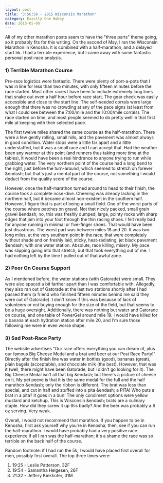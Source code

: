 ```yaml
---
layout: post
title: "3:56:58 - 2015 Wisconsin Marathon"
category: Exactly One Hobby
date: 2015-05-06
---
```


All of my other marathon posts seem to have the "three parts" theme going, so it probably fits for this writing. On the second of May,
I ran the Wisconsin Marathon in Kenosha. It is combined with a half-marathon, and a delayed start 5k. I had a terrible experience, but I came away with some fantastic personal post-race analysis.


### 1) Terrible Marathon Course

Pre-race logistics were fantastic. There were plenty of port-a-pots that I was in line for less than two minutes, with only fifteen minutes before the race started. Most other races I have been to include extremely long lines that snake out even a half hour before race start. The gear check was easily accessible and close to the start line. The self-seeded corrals were large enough that there was no crowding at any of the pace signs (at least from what I could see between the 7:00/mile and the 10:00/mile corrals). The race started on time, and most people seemed to do pretty well in that first mile at keeping with their selected pace.

The first twelve miles shared the same course as the half-marathon. There were a few gently rolling, small hills, and the pavement was almost always in good condition. Water stops were a little far apart and a little understaffed, but it was a small race and I can accept that. Had the weather been any warmer at this point (and runners thus taking more time at the tables), it would have been a real hindrance to anyone trying to run while grabbing water. The very northern point of the course had a long bend to the right, just before the turn-around, which seemed to stretch on forever &endash; but that's just a mental part of the course, not something I would deduct from the quality score of the course.

However, once the half-marathon turned around to head to their finish, the course took a complete nose-dive. Cheering was already lacking in the northern half, but it became almost non-existent in the southern half. However, I figure that is part of being a small field. One of the worst parts of the course where patches on gravel. Not that nicely packed, small grain gravel &endash; no, this was freshly dumped, large, pointy rocks with sharp edges that jam into your foot through the thin racing shoes. I felt really bad for anyone running in minimal or five-finger shoes. That would have been just disastrous. The worst part was between miles 18 and 20. It was two long miles, at the very southern point in the race, that were completely without shade and on freshly laid, sticky, heat-radiating, jet black pavement $endash; with one water station. Absolute, race killing, misery. My pace was slipping going into that stretch, but that took everything out of me. I had nothing left by the time I pulled out of that awful zone.

### 2) Poor On Course Support

As I mentioned before, the water stations (with Gatorade) were small. They were also spaced a bit farther apart than I was comfortable with. Allegedly, they also ran out of Gatorade at the last two stations shortly after I had passed them (a friend who finished fifteen minutes behind me said they were out of Gatorade). I don't know if this was because of lack of volunteers or not buying enough for the size of the field, but that seems to be a huge oversight. Additionally, there was nothing but water and Gatorade on course, and one table of PowerGel around mile 19. I would have killed for a banana at each hydration station after mile 20, and I'm sure those following me were in even worse shape.

### 3) Sad Post-Race Party

The website advertises "Our race offers everything you can dream of, plus our famous Big Cheese Medal and a brat and beer at our Post Race Party!" Directly after the finish line was water in bottles (good), bananas (great), plain bagels (acceptable), and chocolate milk (the best). However, that was it (well, there might have been Gatorade, but I didn't go looking for it). The Big Cheese Medal isn't all that big &endash; but there's a picture of cheese on it. My pet peeve is that it is the same medal for the full and the half marathon &endash; only the ribbon is different. The brat was less than special, and cut in half and stuffed into a pita &endash; a PITA! Who puts a brat in a pita? It goes in a bun! The only condiment options were yellow mustard and ketchup. This is Wisconsin &endash; brats are a culinary staple. How did they screw it up this badly? And the beer was probably a 6 oz serving. Very weak.

Overall, I would not recommend that marathon. If you happen to be in Kenosha, first ask yourself why you're in Kenosha; then, see if you can run the half-marathon. I would have probably had a very positive race experience if all I ran was the half-marathon; it's a shame the race was so terrible on the back half of the course.

Random footnote: if I had run the 5k, I would have placed first overall for men, possibly first overall. The top three times were:

1. 19:25 - Leslie Patterson, 32F
1. 19:54 - Samantha Helgesen, 26F
1. 21:32 - Jeffery Kiekhofer, 31M